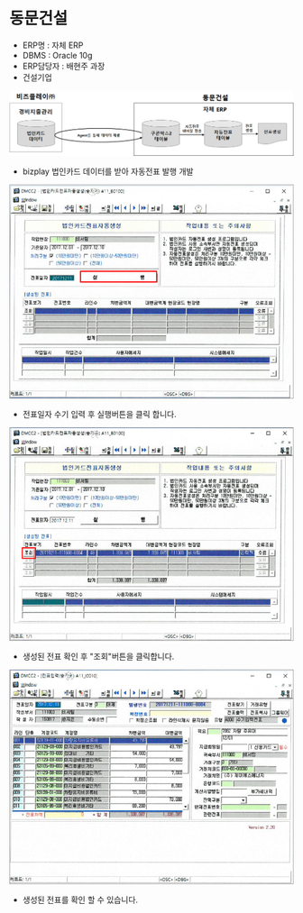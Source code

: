# 동문건설

 - ERP명 : 자체 ERP  
 - DBMS : Oracle 10g  
 - ERP담당자 : 배현주 과장  
 - 건설기업

![\[&#xADF8;&#xB9BC;1\] &#xAD6C;&#xC131;&#xB3C4;](../../../.gitbook/assets/image%20%28111%29.png)

 - bizplay 법인카드 데이터를 받아 자동전표 발행 개발

![\[&#xADF8;&#xB9BC;2\] &#xBC95;&#xC778;&#xCE74;&#xB4DC;&#xC804;&#xD45C;&#xC790;&#xB3D9;&#xC0DD;&#xC131; &#xC2E4;&#xD589; &#xD654;&#xBA74;](../../../.gitbook/assets/image%20%28159%29.png)

 - 전표일자 수기 입력 후 실행버튼을 클릭 합니다.

![\[&#xADF8;&#xB9BC;3\] &#xBC95;&#xC778;&#xCE74;&#xB4DC;&#xC804;&#xD45C;&#xC790;&#xB3D9;&#xC0DD;&#xC131; &#xC870;&#xD68C; &#xD654;&#xBA74;](../../../.gitbook/assets/image%20%2886%29.png)

 - 생성된 전표 확인 후 "조회"버튼을 클릭합니다.

![\[&#xADF8;&#xB9BC;4\] &#xC804;&#xD45C;&#xD655;&#xC778; &#xD654;&#xBA74;](../../../.gitbook/assets/image%20%28240%29.png)

 - 생성된 전표를 확인 할 수 있습니다.

